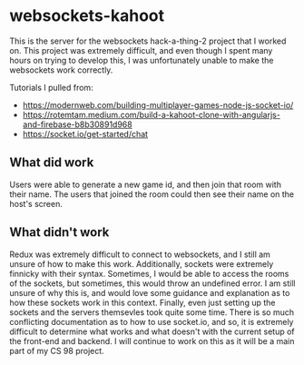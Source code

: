 # websockets-kahoot

This is the server for the websockets hack-a-thing-2 project that I worked on. This project was extremely difficult, and even though I spent many hours on trying to develop this, I was unfortunately unable to make the websockets work correctly.

Tutorials I pulled from:
- https://modernweb.com/building-multiplayer-games-node-js-socket-io/ 
- https://rotemtam.medium.com/build-a-kahoot-clone-with-angularjs-and-firebase-b8b30891d968  
- https://socket.io/get-started/chat  


## What did work
Users were able to generate a new game id, and then join that room with their name. The users that joined the room could then see their name on the host's screen.

## What didn't work
Redux was extremely difficult to connect to websockets, and I still am unsure of how to make this work. Additionally, sockets were extremely finnicky with their syntax. Sometimes, I would be able to access the rooms of the sockets, but sometimes, this would throw an undefined error. I am still unsure of why this is, and would love some guidance and explanation as to how these sockets work in this context. 
Finally, even just setting up the sockets and the servers themsevles took quite some time. There is so much conflicting documentation as to how to use socket.io, and so, it is extremely difficult to determine what works and what doesn't with the current setup of the front-end and backend. 
I will continue to work on this as it will be a main part of my CS 98 project. 
